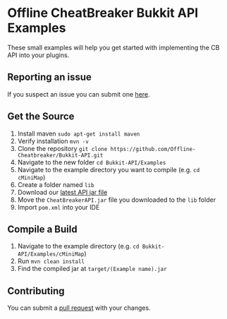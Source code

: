 # Offline CheatBreaker Bukkit API Examples
These small examples will help you get started with implementing the CB API into your plugins.


## Reporting an issue

If you suspect an issue you can submit one [here](https://github.com/Offline-CheatBreaker/Bukkit-API/issues).

## Get the Source

1. Install maven `sudo apt-get install maven`
2. Verify installation `mvn -v`
3. Clone the repository `git clone https://github.com/Offline-Cheatbreaker/Bukkit-API.git`
4. Navigate to the new folder `cd Bukkit-API/Examples`
5. Navigate to the example directory you want to compile (e.g. `cd cMiniMap`)
6. Create a folder named `lib`
7. Download our [latest API jar file](https://github.com/Offline-CheatBreaker/Bukkit-API/releases/latest)
8. Move the `CheatBreakerAPI.jar` file you downloaded to the `lib` folder
9. Import `pom.xml` into your IDE

## Compile a Build

1. Navigate to the example directory (e.g. `cd Bukkit-API/Examples/cMiniMap`)
2. Run `mvn clean install`
3. Find the compiled jar at `target/(Example name).jar`

## Contributing

You can submit a [pull request](https://github.com/Offline-CheatBreaker/Bukkit-API/pulls) with your changes.
